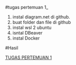 #tugas pertemuan 1_

1. instal diagram.net di github.
2. buat folder dan file di github
3. instal wsl 2 ubuntu
4. isntal DBeaver
5. instal Docker

#Hasil

[TUGAS PERTEMUAN 1](pertemuan1.drawio)

